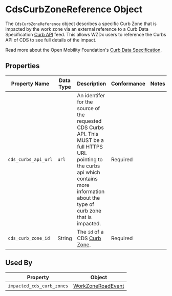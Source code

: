 # CdsCurbZoneReference Object
The `CdsCurbZoneReference` object describes a specific Curb Zone that is impacted by the work zone via an external reference to a Curb Data Specification [Curb API](https://github.com/openmobilityfoundation/curb-data-specification/tree/main/curbs#curb-data-specification-curbs-api) feed. This allows WZDx users to reference the Curbs API of CDS to see full details of the impact.

Read more about the Open Mobility Foundation's [Curb Data Specification](https://www.openmobilityfoundation.org/about-cds).

## Properties
Property Name | Data Type | Description | Conformance | Notes
--- | --- | --- | --- | ---
`cds_curbs_api_url` | `url` | An identifer for the source of the requested CDS Curbs API. This MUST be a full HTTPS URL pointing to the curbs api which contains more information about the type of curb zone that is impacted. | Required | 
`cds_curb_zone_id` | String | The `id` of a CDS [Curb Zone](https://github.com/openmobilityfoundation/curb-data-specification/tree/main/curbs#curb-zone). | Required |

## Used By
Property | Object
--- | ---
`impacted_cds_curb_zones` | [WorkZoneRoadEvent](/spec-content/objects/WorkZoneRoadEvent.md)
